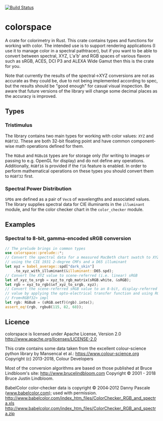 [![Build Status](https://travis-ci.com/anderslanglands/colorspace-rs.svg?branch=master)](https://travis-ci.com/anderslanglands/colorspace-rs)

# colorspace

 A crate for colorimetry in Rust.
 This crate contains types and functions for working with color. The intended
 use is to support rendering applications (I use it to manage color in a spectral pathtracer), but if you want to be able to 
 convert between spectral, XYZ, L'a'b' and RGB spaces of various flavors such as
 sRGB, ACES, DCI P3 and ALEXA Wide Gamut then this is the crate for you.
 
 Note that currently the results of the spectral->XYZ conversions are not as accurate as they could be, due to not being implemented according to spec, but the results should be "good enough" for casual visual inspection. Be aware that future versions of the library will change some decimal places as the accuracy is improved.

 ## Types
 ### Tristimulus 
 The library contains two main types for working with color values: `XYZ` and `RGBf32`. These are both 32-bit floating point and have common component-wise math operations defined for them.

 The `RGBu8` and `RGBu16` types are for storage only (for writing to images or passing to e.g. OpenGL for display) and do not define any operations. Additionally, `RGBf16` is provided if the `f16` feature is enabled. In order to perform mathematical operations on these types you should convert them to `RGBf32` first.

 ### Spectral Power Distribution
 `SPD`s are defined as a pair of `Vec`s of wavelengths and associated values. The library supplies spectral data for CIE illuminants in the `illuminant` module, and for the color checker chart in the `color_checker` module.
 
 ## Examples
 ### Spectral to 8-bit, gamma-encoded sRGB conversion
 ```rust
 // The prelude brings in common types
 use colorspace::prelude::*;
 // Convert the spectral data for a measured MacBeth chart swatch to XYZ
 // using the CIE 1931 2-degree CMFs and a D65 illuminant
 let xyz = babel_average::spd["dark_skin"]
     .to_xyz_with_illuminant(&illuminant::D65.spd);
 // Convert the XYZ value to scene-referred (i.e. linear) sRGB
 let xf_xyz_to_srgb = xyz_to_rgb_matrix(sRGB.white, &sRGB);
 let rgb = xyz_to_rgb(&xf_xyz_to_srgb, xyz);
 // Convert the scene-referred sRGB value to an 8-bit, display-referred
 // value by applying the opto-electrical transfer function and using RGBu8's
 // From<RGBf32> impl
 let rgb: RGBu8 = (sRGB.oetf)(rgb).into();
 assert_eq!(rgb, rgbu8(115, 82, 68));
 ```
 
 ## Licence
 colorspace is licensed under Apache License, Version 2.0
 http://www.apache.org/licenses/LICENSE-2.0
 
 This crate contains some data taken from the excellent colour-science python
 library by Mansencal et al.: <https://www.colour-science.org>
 Copyright (c) 2013-2018, Colour Developers
 
 Most of the conversion algorithms are based on those published at 
 Bruce Lindbloom's site: <http://www.brucelindbloom.com>
 Copyright © 2001 - 2018 Bruce Justin Lindbloom.
 
 BabelColor color-checker data is copyright © 2004‐2012 Danny Pascale (www.babelcolor.com); used with permission.
 <http://www.babelcolor.com/index_htm_files/ColorChecker_RGB_and_spectra.xls>
 <http://www.babelcolor.com/index_htm_files/ColorChecker_RGB_and_spectra.zip>


